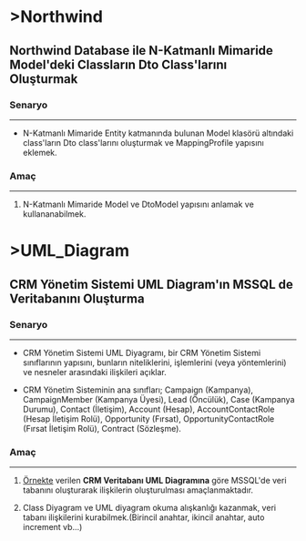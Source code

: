 # **>Northwind**
## Northwind Database ile N-Katmanlı Mimaride Model'deki Classların Dto Class'larını Oluşturmak

### Senaryo
---
* N-Katmanlı Mimaride Entity katmanında bulunan Model klasörü altındaki class'ların Dto class'larını oluşturmak ve MappingProfile yapısını eklemek.

### Amaç
---
1. N-Katmanlı Mimaride Model ve DtoModel yapısını anlamak ve kullananabilmek.

# **>UML_Diagram**
## CRM Yönetim Sistemi UML Diagram'ın MSSQL de Veritabanını Oluşturma

### Senaryo
---
* CRM Yönetim Sistemi UML Diyagramı, bir CRM Yönetim Sistemi sınıflarının yapısını, bunların niteliklerini, işlemlerini (veya yöntemlerini) ve nesneler arasındaki ilişkileri açıklar. 

* CRM Yönetim Sisteminin ana sınıfları; Campaign (Kampanya), CampaignMember (Kampanya Üyesi), Lead (Öncülük), Case (Kampanya Durumu), Contact (İletişim), Account (Hesap), AccountContactRole (Hesap İletişim Rolü), Opportunity (Fırsat), OpportunityContactRole (Fırsat İletişim Rolü), Contract (Sözleşme).

### Amaç
---
1. [Örnekte](https://www.google.com/imgres?imgurl=https%3A%2F%2Fsoft-builder.com%2Fwp-content%2Fuploads%2F2020%2F06%2FCRM-er-diagram.jpg&imgrefurl=https%3A%2F%2Fsoft-builder.com%2Fcrm-database-model-example%2F&tbnid=ypU4LSo4GUPAwM&vet=12ahUKEwjI0tG3q5j3AhVn7rsIHQ6UCLgQMygBegUIARCzAQ..i&docid=nGG6yVxJASl6yM&w=1100&h=530&q=crm%20database%20uml%20diagram&hl=tr&ved=2ahUKEwjI0tG3q5j3AhVn7rsIHQ6UCLgQMygBegUIARCzAQ "Satış ve Envanter Yönetim Sistemi Sınıf Diyagramı") verilen **CRM Veritabanı UML Diagramına** göre MSSQL'de veri tabanını oluşturarak ilişkilerin oluşturulması amaçlanmaktadır.

1. Class Diyagram ve UML diyagram okuma alışkanlığı kazanmak, veri tabanı ilişkilerini kurabilmek.(Birincil anahtar, ikincil anahtar, auto increment vb...)
